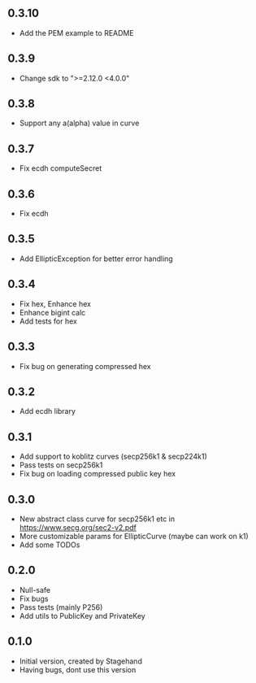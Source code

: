 ## 0.3.10

- Add the PEM example to README

## 0.3.9

- Change sdk to ">=2.12.0 <4.0.0"

## 0.3.8

- Support any a(alpha) value in curve

## 0.3.7

- Fix ecdh computeSecret

## 0.3.6

- Fix ecdh

## 0.3.5

- Add EllipticException for better error handling

## 0.3.4

- Fix hex, Enhance hex
- Enhance bigint calc
- Add tests for hex

## 0.3.3

- Fix bug on generating compressed hex

## 0.3.2

- Add ecdh library

## 0.3.1

- Add support to koblitz curves (secp256k1 & secp224k1)
- Pass tests on secp256k1
- Fix bug on loading compressed public key hex

## 0.3.0

- New abstract class curve for secp256k1 etc in https://www.secg.org/sec2-v2.pdf 
- More customizable params for EllipticCurve (maybe can work on k1)
- Add some TODOs

## 0.2.0

- Null-safe
- Fix bugs
- Pass tests (mainly P256)
- Add utils to PublicKey and PrivateKey

## 0.1.0

- Initial version, created by Stagehand
- Having bugs, dont use this version
